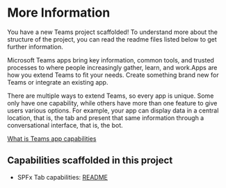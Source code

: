 # More Information

You have a new Teams project scaffolded! To understand more about the structure of the project, you can read the readme files listed below to get further information.

Microsoft Teams apps bring key information, common tools, and trusted processes to where people increasingly gather, learn, and work.Apps are how you extend Teams to fit your needs. Create something brand new for Teams or integrate an existing app.

There are multiple ways to extend Teams, so every app is unique. Some only have one capability, while others have more than one feature to give users various options. For example, your app can display data in a central location, that is, the tab and present that same information through a conversational interface, that is, the bot.

[What is Teams app capabilities](https://aka.ms/teamsfx-capabilities-overview)

## Capabilities scaffolded in this project

- SPFx Tab capabilities: [README](./SPFx/README.md)
